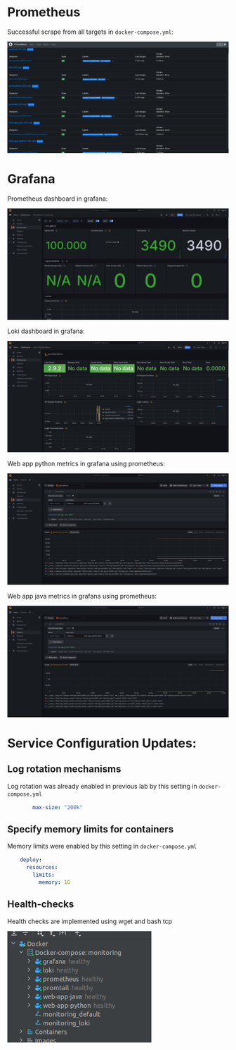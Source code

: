 # Prometheus

Successful scrape from all targets in `docker-compose.yml`:

![Screenshot from 2024-03-27 00-47-05.png](img%2FScreenshot%20from%202024-03-27%2000-47-05.png)

# Grafana

Prometheus dashboard in grafana:

![Screenshot from 2024-03-27 00-50-17.png](img%2FScreenshot%20from%202024-03-27%2000-50-17.png)

Loki dashboard in grafana:

![Screenshot from 2024-03-27 00-51-34.png](img%2FScreenshot%20from%202024-03-27%2000-51-34.png)

Web app python metrics in grafana using prometheus:

![Screenshot from 2024-03-27 01-10-23.png](img%2FScreenshot%20from%202024-03-27%2001-10-23.png)

Web app java metrics in grafana using prometheus:

![Screenshot from 2024-03-27 01-10-31.png](img%2FScreenshot%20from%202024-03-27%2001-10-31.png)
# Service Configuration Updates:

## Log rotation mechanisms
Log rotation was already enabled in previous lab by this setting in `docker-compose.yml`
```yaml
        max-size: "200k"
```

## Specify memory limits for containers
Memory limits were enabled by this setting in `docker-compose.yml`
```yaml
    deploy:
      resources:
        limits:
          memory: 1G
```

## Health-checks

Health checks are implemented using wget and bash tcp

![Screenshot from 2024-03-27 01-30-05.png](img%2FScreenshot%20from%202024-03-27%2001-30-05.png)